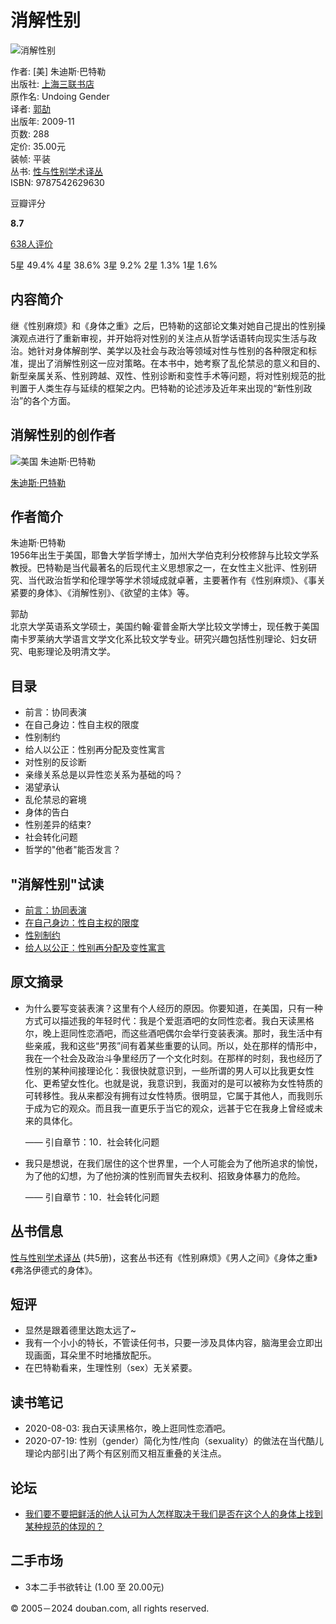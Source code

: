 # 消解性别

![消解性别](https://img1.doubanio.com/view/subject/s/public/s4019458.jpg)

作者: [美] 朱迪斯·巴特勒  
出版社: [上海三联书店](https://book.douban.com/press/2723)  
原作名: Undoing Gender  
译者: [郭劼](https://search.douban.com/search?cat=1001&q=%E9%83%AD%E5%8A%BC)  
出版年: 2009-11  
页数: 288  
定价: 35.00元  
装帧: 平装  
丛书: [性与性别学术译丛](https://book.douban.com/series/9472)  
ISBN: 9787542629630

豆瓣评分

**8.7**

[638人评价](comments)

5星 49.4% 4星 38.6% 3星 9.2% 2星 1.3% 1星 1.6%

## 内容简介

继《性别麻烦》和《身体之重》之后，巴特勒的这部论文集对她自己提出的性别操演观点进行了重新审视，并开始将对性别的关注点从哲学话语转向现实生活与政治。她针对身体解剖学、美学以及社会与政治等领域对性与性别的各种限定和标准，提出了消解性别这一应对策略。在本书中，她考察了乱伦禁忌的意义和目的、新型亲属关系、性别跨越、双性、性别诊断和变性手术等问题，将对性别规范的批判置于人类生存与延续的框架之内。巴特勒的论述涉及近年来出现的“新性别政治”的各个方面。

## 消解性别的创作者

![美国 朱迪斯·巴特勒](https://img1.doubanio.com/view/personage/m/public/b39f81a59c0e5864238a70f2041daa78.jpg)

[朱迪斯·巴特勒](https://book.douban.com/author/331739/)

## 作者简介

朱迪斯·巴特勒  
1956年出生于美国，耶鲁大学哲学博士，加州大学伯克利分校修辞与比较文学系教授。巴特勒是当代最著名的后现代主义思想家之一，在女性主义批评、性别研究、当代政治哲学和伦理学等学术领域成就卓著，主要著作有《性别麻烦》、《事关紧要的身体》、《消解性别》、《欲望的主体》等。

郭劼  
北京大学英语系文学硕士，美国约翰·霍普金斯大学比较文学博士，现任教于美国南卡罗莱纳大学语言文学文化系比较文学专业。研究兴趣包括性别理论、妇女研究、电影理论及明清文学。

## 目录

- 前言：协同表演
- 在自己身边：性自主权的限度
- 性别制约
- 给人以公正：性别再分配及变性寓言
- 对性别的反诊断
- 亲缘关系总是以异性恋关系为基础的吗？
- 渴望承认
- 乱伦禁忌的窘境
- 身体的告白
- 性别差异的结束?
- 社会转化问题
- 哲学的"他者"能否发言？

## "消解性别"试读

- [前言：协同表演](https://book.douban.com/reading/10761728/)
- [在自己身边：性自主权的限度](https://book.douban.com/reading/10761749/)
- [性别制约](https://book.douban.com/reading/10761753/)
- [给人以公正：性别再分配及变性寓言](https://book.douban.com/reading/10761798/)

## 原文摘录

- 为什么要写变装表演？这里有个人经历的原因。你要知道，在美国，只有一种方式可以描述我的年轻时代：我是个爱逛酒吧的女同性恋者。我白天读黑格尔，晚上逛同性恋酒吧，而这些酒吧偶尔会举行变装表演。那时，我生活中有些亲戚，我和这些“男孩”间有着某些重要的认同。所以，处在那样的情形中，我在一个社会及政治斗争里经历了一个文化时刻。在那样的时刻，我也经历了性别的某种间接理论化：我很快就意识到，一些所谓的男人可以比我更女性化、更希望女性化。也就是说，我意识到，我面对的是可以被称为女性特质的可转移性。我从来都没有拥有过女性特质。很明显，它属于其他人，而我则乐于成为它的观众。而且我一直更乐于当它的观众，远甚于它在我身上曾经或未来的具体化。

    —— 引自章节：10．社会转化问题

- 我只是想说，在我们居住的这个世界里，一个人可能会为了他所追求的愉悦，为了他的幻想，为了他扮演的性别而冒失去权利、招致身体暴力的危险。

    —— 引自章节：10．社会转化问题

## 丛书信息

[性与性别学术译丛](https://book.douban.com/series/9472) (共5册)，这套丛书还有《性别麻烦》《男人之间》《身体之重》《弗洛伊德式的身体》。

## 短评

- 显然是跟着德里达跑太远了~
- 我有一个小小的特长，不管读任何书，只要一涉及具体内容，脑海里会立即出现画面，耳朵里不时地播放配乐。
- 在巴特勒看来，生理性别（sex）无关紧要。

## 读书笔记

- 2020-08-03: 我白天读黑格尔，晚上逛同性恋酒吧。  
- 2020-07-19: 性别（gender）简化为性/性向（sexuality）的做法在当代酷儿理论内部引出了两个有区别而又相互重叠的关注点。

## 论坛

- [我们要不要把鲜活的他人认可为人怎样取决于我们是否在这个人的身体上找到某种规范的体现的？](https://www.douban.com/subject/4091025/discussion/39852232/)
  
## 二手市场

- 3本二手书欲转让 (1.00 至 20.00元)

© 2005－2024 douban.com, all rights reserved.